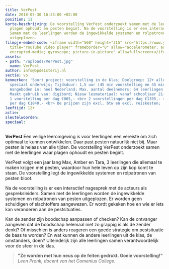 ```yaml
---
title: VerPest
date: 2018-05-30 16:23:00 +02:00
position: 11
korte-beschrijving: De voorstelling VerPest onderzoekt samen met de leerlingen waar
  plagen ophoudt en pesten begint. Na de voorstelling is er een interactief nagesprek.
  Samen met de leerlingen worden de ingewikkelde systemen en rolpatronen van pesten
  uitgeplozen.
filmpje-embed-code: <iframe width="560" height="315" src="https://www.youtube.com/embed/10X9Y2zp6Lk"
  title="YouTube video player" frameborder="0" allow="accelerometer; autoplay; clipboard-write;
  encrypted-media; gyroscope; picture-in-picture" allowfullscreen></iframe>
assets:
- path: "/uploads/VerPest.jpg"
  name: VerPest
author: info@opde1sterij.nl
sectie: vo
kenmerken: 'Soort project: voorstelling in de klas; Doelgroep: 12+ alle niveaus ook
  speciaal onderwijs; Tijdsduur: 1,5 uur (45 min voorstelling en 45 min nabespreking);
  Aangeboden in: heel Nederland; Max. aantal deelnemers: 64 leerlingen of 2 klassen;
  Maakt gebruik van: digibord; Nieuw lesmateriaal: vanaf schooljaar 21-22; Prijs:
  1 voorstelling per dag €865,- <br> 2 voorstellingen per dag €1395,- <br> 3 voorstellingen
  per dag €1840,- <br> De prijzen zijn excl. btw en excl. reiskosten; '
leeftijd: 12+
actie: 
sleutelwoorden: 
speciaal: 
---
```


**VerPest** Een veilige leeromgeving is voor leerlingen een vereiste om zich optimaal te kunnen ontwikkelen. Daar past pesten natuurlijk niet bij. Maar pesten is helaas van alle tijden. 
De voorstelling VerPest onderzoekt samen met de leerlingen waar plagen ophoudt en pesten begint. 

VerPest volgt een jaar lang Max, Amber en Tara, 3 leerlingen die allemaal te maken krijgen met pesten, waardoor hun hele leven op zijn kop komt te staan. De voorstelling legt de ingewikkelde systemen en rolpatronen van pesten bloot.

Na de voorstelling is er een interactief nagesprek met de acteurs als gespreksleiders. Samen met de leerlingen worden de ingewikkelde systemen en rolpatronen van pesten uitgeplozen. Er worden geen schuldigen of slachtoffers aangewezen. Er wordt gekeken hoe en wie er iets kan veranderen aan de pestsituaties. 

Kan de zender zijn boodschap aanpassen of checken? Kan de ontvanger aangeven dat de boodschap helemaal niet zo grappig is als de zender denkt? Of misschien is anders reageren een goede strategie om pestsituatie de baas te worden? En wat kunnen de andere leerlingen uit de klas, de omstanders, doen? Uiteindelijk zijn alle leerlingen samen verantwoordelijk voor de sfeer in de klas. 

>**"Ze worden met hun neus op de feiten gedrukt. Goeie voorstelling!"** *Leon Pronk, docent van het Comenius College.*

